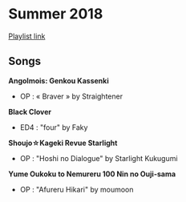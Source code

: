 # Summer 2018

[Playlist link](https://open.spotify.com/user/fz230568w0ccmom2dg3zvxq1h/playlist/3NNKsuuPHMF2HGZsT10M6y)

## Songs

**Angolmois: Genkou Kassenki**
* OP : « Braver » by Straightener

**Black Clover**
* ED4 : "four" by Faky

**Shoujo☆Kageki Revue Starlight**
* OP : "Hoshi no Dialogue" by Starlight Kukugumi

**Yume Oukoku to Nemureru 100 Nin no Ouji-sama**
* OP : "Afureru Hikari" by moumoon